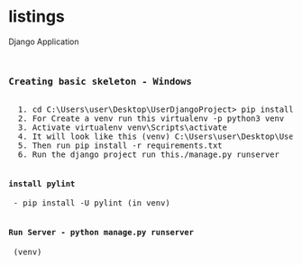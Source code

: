 # listings
Django Application

<pre>
  <h3>Creating basic skeleton - Windows</h3>
  1. cd C:\Users\user\Desktop\UserDjangoProject> pip install virtualenv
  2. For Create a venv run this virtualenv -p python3 venv
  3. Activate virtualenv venv\Scripts\activate
  4. It will look like this (venv) C:\Users\user\Desktop\UserDjangoProject>
  5. Then run pip install -r requirements.txt
  6. Run the django project run this./manage.py runserver
  <h4>install pylint</h4> - pip install -U pylint (in venv)
  <h4>Run Server - python manage.py runserver</h4> (venv)
</pre>
